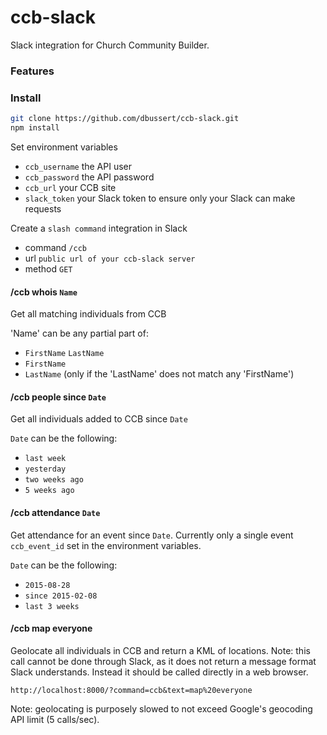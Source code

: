 # ccb-slack
Slack integration for Church Community Builder.  

### Features

### Install

```bash
git clone https://github.com/dbussert/ccb-slack.git
npm install
```

Set environment variables

- `ccb_username` the API user
- `ccb_password` the API password
- `ccb_url` your CCB site
- `slack_token` your Slack token to ensure only your Slack can make requests

Create a `slash command` integration in Slack

- command `/ccb`
- url `public url of your ccb-slack server`
- method `GET` 

#### /ccb whois `Name`

Get all matching individuals from CCB

'Name' can be any partial part of:

- `FirstName` `LastName`
- `FirstName`
- `LastName` (only if the 'LastName' does not match any 'FirstName')

#### /ccb people since `Date`

Get all individuals added to CCB since `Date`

`Date` can be the following:

- `last week`
- `yesterday`
- `two weeks ago`
- `5 weeks ago`

#### /ccb attendance `Date`

Get attendance for an event since `Date`.  Currently only a single event `ccb_event_id` set in the environment variables.

`Date` can be the following:

- `2015-08-28`
- `since 2015-02-08`
- `last 3 weeks`

#### /ccb map everyone

Geolocate all individuals in CCB and return a KML of locations.  Note: this call cannot be done through Slack, as it does not return a message format Slack understands.  Instead it should be called directly in a web browser.

`http://localhost:8000/?command=ccb&text=map%20everyone`

Note: geolocating is purposely slowed to not exceed Google's geocoding API limit (5 calls/sec).
